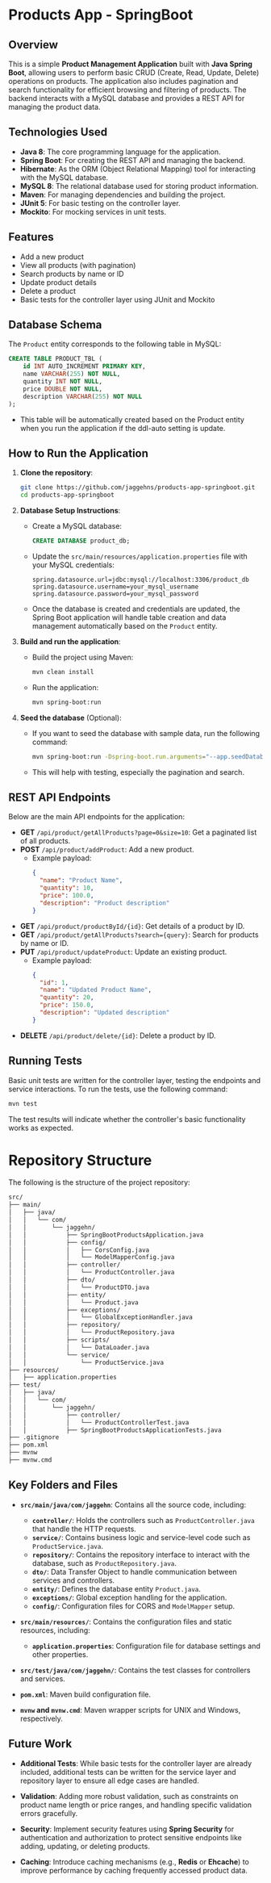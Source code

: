 # Products App - SpringBoot

## Overview

This is a simple **Product Management Application** built with **Java Spring Boot**, allowing users to perform basic CRUD (Create, Read, Update, Delete) operations on products. The application also includes pagination and search functionality for efficient browsing and filtering of products. The backend interacts with a MySQL database and provides a REST API for managing the product data.

## Technologies Used

- **Java 8**: The core programming language for the application.
- **Spring Boot**: For creating the REST API and managing the backend.
- **Hibernate**: As the ORM (Object Relational Mapping) tool for interacting with the MySQL database.
- **MySQL 8**: The relational database used for storing product information.
- **Maven**: For managing dependencies and building the project.
- **JUnit 5**: For basic testing on the controller layer.
- **Mockito**: For mocking services in unit tests.

## Features

- Add a new product
- View all products (with pagination)
- Search products by name or ID
- Update product details
- Delete a product
- Basic tests for the controller layer using JUnit and Mockito

## Database Schema

The `Product` entity corresponds to the following table in MySQL:

```sql
CREATE TABLE PRODUCT_TBL (
    id INT AUTO_INCREMENT PRIMARY KEY,
    name VARCHAR(255) NOT NULL,
    quantity INT NOT NULL,
    price DOUBLE NOT NULL,
    description VARCHAR(255) NOT NULL
);
```
- This table will be automatically created based on the Product entity when you run the application if the ddl-auto setting is update.

## How to Run the Application

1. **Clone the repository**:
    ```bash
    git clone https://github.com/jaggehns/products-app-springboot.git
    cd products-app-springboot
    ```

2. **Database Setup Instructions**:
    - Create a MySQL database:
        ```sql
        CREATE DATABASE product_db;
        ```
    - Update the `src/main/resources/application.properties` file with your MySQL credentials:
        ```properties
        spring.datasource.url=jdbc:mysql://localhost:3306/product_db
        spring.datasource.username=your_mysql_username
        spring.datasource.password=your_mysql_password
        ```
     - Once the database is created and credentials are updated, the Spring Boot application will handle table creation and data management automatically based on the `Product` entity.

3. **Build and run the application**:
    - Build the project using Maven:
        ```bash
        mvn clean install
        ```
    - Run the application:
        ```bash
        mvn spring-boot:run
        ```

4. **Seed the database** (Optional):
    - If you want to seed the database with sample data, run the following command:
        ```bash
        mvn spring-boot:run -Dspring-boot.run.arguments="--app.seedDatabase=true"
        ```
    - This will help with testing, especially the pagination and search.

## REST API Endpoints

Below are the main API endpoints for the application:

- **GET** `/api/product/getAllProducts?page=0&size=10`: Get a paginated list of all products.
- **POST** `/api/product/addProduct`: Add a new product.
  - Example payload:
    ```json
    {
      "name": "Product Name",
      "quantity": 10,
      "price": 100.0,
      "description": "Product description"
    }
    ```
- **GET** `/api/product/productById/{id}`: Get details of a product by ID.
- **GET** `/api/product/getAllProducts?search={query}`: Search for products by name or ID.
- **PUT** `/api/product/updateProduct`: Update an existing product.
  - Example payload:
    ```json
    {
      "id": 1,
      "name": "Updated Product Name",
      "quantity": 20,
      "price": 150.0,
      "description": "Updated description"
    }
    ```
- **DELETE** `/api/product/delete/{id}`: Delete a product by ID.

## Running Tests

Basic unit tests are written for the controller layer, testing the endpoints and service interactions. To run the tests, use the following command:
```bash
mvn test
```

The test results will indicate whether the controller's basic functionality works as expected.

# Repository Structure

The following is the structure of the project repository:

```bash
src/
├── main/
│   ├── java/
│   │   └── com/
│   │       └── jaggehn/
│   │           ├── SpringBootProductsApplication.java
│   │           ├── config/
│   │           │   ├── CorsConfig.java
│   │           │   └── ModelMapperConfig.java
│   │           ├── controller/
│   │           │   └── ProductController.java
│   │           ├── dto/
│   │           │   └── ProductDTO.java
│   │           ├── entity/
│   │           │   └── Product.java
│   │           ├── exceptions/
│   │           │   └── GlobalExceptionHandler.java
│   │           ├── repository/
│   │           │   └── ProductRepository.java
│   │           ├── scripts/
│   │           │   └── DataLoader.java
│   │           └── service/
│   │               └── ProductService.java
├── resources/
│   ├── application.properties
├── test/
│   ├── java/
│   │   └── com/
│   │       └── jaggehn/
│   │           ├── controller/
│   │           │   └── ProductControllerTest.java
│   │           ├── SpringBootProductsApplicationTests.java
├── .gitignore
├── pom.xml
├── mvnw
├── mvnw.cmd

```
## Key Folders and Files

- **`src/main/java/com/jaggehn`**: Contains all the source code, including:
  - **`controller/`**: Holds the controllers such as `ProductController.java` that handle the HTTP requests.
  - **`service/`**: Contains business logic and service-level code such as `ProductService.java`.
  - **`repository/`**: Contains the repository interface to interact with the database, such as `ProductRepository.java`.
  - **`dto/`**: Data Transfer Object to handle communication between services and controllers.
  - **`entity/`**: Defines the database entity `Product.java`.
  - **`exceptions/`**: Global exception handling for the application.
  - **`config/`**: Configuration files for CORS and `ModelMapper` setup.

- **`src/main/resources/`**: Contains the configuration files and static resources, including:
  - **`application.properties`**: Configuration file for database settings and other properties.

- **`src/test/java/com/jaggehn/`**: Contains the test classes for controllers and services.

- **`pom.xml`**: Maven build configuration file.

- **`mvnw` and `mvnw.cmd`**: Maven wrapper scripts for UNIX and Windows, respectively.

## Future Work

- **Additional Tests**: While basic tests for the controller layer are already included, additional tests can be written for the service layer and repository layer to ensure all edge cases are handled.

- **Validation**: Adding more robust validation, such as constraints on product name length or price ranges, and handling specific validation errors gracefully.

- **Security**: Implement security features using **Spring Security** for authentication and authorization to protect sensitive endpoints like adding, updating, or deleting products.

- **Caching**: Introduce caching mechanisms (e.g., **Redis** or **Ehcache**) to improve performance by caching frequently accessed product data.
